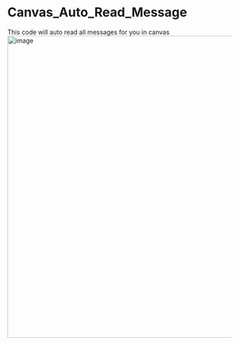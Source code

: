 ﻿# Canvas_Auto_Read_Message
This code will auto read all messages for you in canvas
<img width="679" alt="image" src="https://user-images.githubusercontent.com/63544224/177477432-d6818ab6-ea1d-4adc-8ecf-7ac85037ba19.png">
